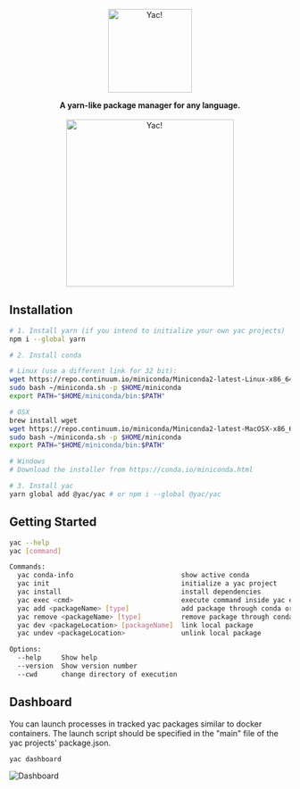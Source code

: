 <p align="center">
  <img alt="Yac!" width="150" src="https://raw.githubusercontent.com/sci-bots/yac/master/docs/images/textfx.png">
  <br/>
</p>

<p align="center">
  <b>A yarn-like package manager for any language.</b>
  <br><br>
  <img alt="Yac!" width="300" src="https://raw.githubusercontent.com/sci-bots/yac/master/docs/images/pexels-photo-671931.jpeg">
</p>


## Installation

```bash
# 1. Install yarn (if you intend to initialize your own yac projects)
npm i --global yarn

# 2. Install conda

# Linux (use a different link for 32 bit):
wget https://repo.continuum.io/miniconda/Miniconda2-latest-Linux-x86_64.sh -O ~/miniconda.sh
sudo bash ~/miniconda.sh -p $HOME/miniconda
export PATH="$HOME/miniconda/bin:$PATH"

# OSX
brew install wget
wget https://repo.continuum.io/miniconda/Miniconda2-latest-MacOSX-x86_64.sh -O ~/miniconda.sh
sudo bash ~/miniconda.sh -p $HOME/miniconda
export PATH="$HOME/miniconda/bin:$PATH"

# Windows
# Download the installer from https://conda.io/miniconda.html

# 3. Install yac
yarn global add @yac/yac # or npm i --global @yac/yac
```

## Getting Started
```bash
yac --help
yac [command]

Commands:
  yac conda-info                           show active conda
  yac init                                 initialize a yac project
  yac install                              install dependencies
  yac exec <cmd>                           execute command inside yac environment
  yac add <packageName> [type]             add package through conda or pip
  yac remove <packageName> [type]          remove package through conda or pip
  yac dev <packageLocation> [packageName]  link local package
  yac undev <packageLocation>              unlink local package

Options:
  --help     Show help                                                 [boolean]
  --version  Show version number                                       [boolean]
  --cwd      change directory of execution                              [string]
```

## Dashboard

 You can launch processes in tracked yac packages similar to docker containers. The launch script should be specified in the "main" file of the yac projects' package.json.

 ```
 yac dashboard
 ```
 <img alt="Dashboard" src="https://raw.githubusercontent.com/sci-bots/yac/master/docs/images/dashboard_design.PNG">
